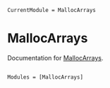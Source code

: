 ```@meta
CurrentModule = MallocArrays
```

# MallocArrays

Documentation for [MallocArrays](https://github.com/LilithHafner/MallocArrays.jl).

```@index
```

```@autodocs
Modules = [MallocArrays]
```
